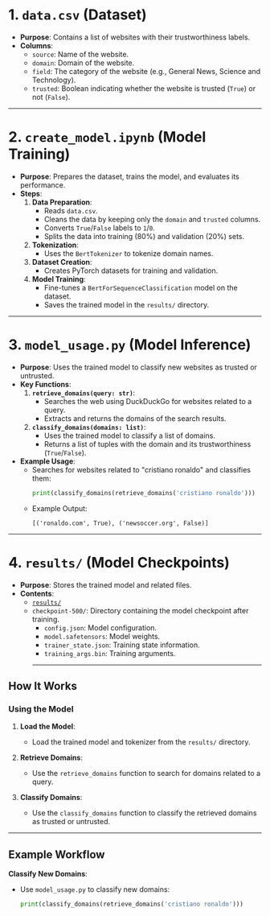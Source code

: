 # 1. **`data.csv`** (Dataset)

- **Purpose**: Contains a list of websites with their trustworthiness labels.
- **Columns**:
  - `source`: Name of the website.
  - `domain`: Domain of the website.
  - `field`: The category of the website (e.g., General News, Science and Technology).
  - `trusted`: Boolean indicating whether the website is trusted (`True`) or not (`False`).

---

# 2. **`create_model.ipynb`** (Model Training)

- **Purpose**: Prepares the dataset, trains the model, and evaluates its performance.
- **Steps**:
  1. **Data Preparation**:
     - Reads `data.csv`.
     - Cleans the data by keeping only the `domain` and `trusted` columns.
     - Converts `True`/`False` labels to `1`/`0`.
     - Splits the data into training (80%) and validation (20%) sets.
  2. **Tokenization**:
     - Uses the `BertTokenizer` to tokenize domain names.
  3. **Dataset Creation**:
     - Creates PyTorch datasets for training and validation.
  4. **Model Training**:
     - Fine-tunes a `BertForSequenceClassification` model on the dataset.
     - Saves the trained model in the `results/` directory.

---

# 3. **`model_usage.py`** (Model Inference)

- **Purpose**: Uses the trained model to classify new websites as trusted or untrusted.
- **Key Functions**:
  1. **`retrieve_domains(query: str)`**:
     - Searches the web using DuckDuckGo for websites related to a query.
     - Extracts and returns the domains of the search results.
  2. **`classify_domains(domains: list)`**:
     - Uses the trained model to classify a list of domains.
     - Returns a list of tuples with the domain and its trustworthiness (`True`/`False`).
- **Example Usage**:
  - Searches for websites related to "cristiano ronaldo" and classifies them:
    ```python
    print(classify_domains(retrieve_domains('cristiano ronaldo')))
    ```
  - Example Output:
    ```
    [('ronaldo.com', True), ('newsoccer.org', False)]
    ```

---

# 4. **`results/`** (Model Checkpoints)

- **Purpose**: Stores the trained model and related files.
- **Contents**:
  - [`results/`](https://drive.google.com/drive/folders/1QTgm4MAO9mORFuK3OOG4iRukxtVlFrPZ?usp=drive_link)
  - `checkpoint-500/`: Directory containing the model checkpoint after training.
    - `config.json`: Model configuration.
    - `model.safetensors`: Model weights.
    - `trainer_state.json`: Training state information.
    - `training_args.bin`: Training arguments.
    ---

## How It Works

### Using the Model

1. **Load the Model**:
   - Load the trained model and tokenizer from the `results/` directory.

2. **Retrieve Domains**:
   - Use the `retrieve_domains` function to search for domains related to a query.

3. **Classify Domains**:
   - Use the `classify_domains` function to classify the retrieved domains as trusted or untrusted.


---

## Example Workflow
**Classify New Domains**:
   - Use `model_usage.py` to classify new domains:
     ```python
     print(classify_domains(retrieve_domains('cristiano ronaldo')))
     ```
